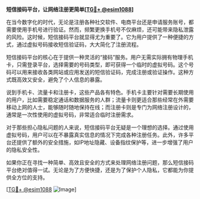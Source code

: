**短信接码平台，让网络注册更简单[[TG💪+ @esim1088](https://t.me/s/esim1088)]**

在当今数字化的时代，无论是注册各种社交软件、电商平台还是申请服务账号，都需要使用手机号进行验证。然而，频繁更换手机号不仅麻烦，还可能带来隐私泄露的风险。这时候，短信接码平台就显得尤为重要了。它为用户提供了一种便捷的方式，通过虚拟号码接收短信验证码，大大简化了注册流程。

短信接码平台的核心在于提供一种灵活的“接码”服务。用户无需实际拥有物理手机卡，只需登录平台，选择需要的号码类型，即可获得一个临时的虚拟号码。这个号码可以用来接收各类网站或应用发送的短信验证码，完成注册或验证操作。这种方式既高效又安全，避免了个人信息的暴露。

说到手机卡、流量卡和注册卡，这些产品各有特色。手机卡主要针对需要长期使用的用户，比如需要稳定通话和数据服务的人群；流量卡则更适合那些经常在外需要移动上网的人士，能够随时随地保持在线；而注册卡则是专门为网络注册设计的，通常是一次性使用的虚拟号码，非常适合临时注册需求。

对于那些担心隐私问题的人来说，短信接码平台无疑是一个理想的选择。通过使用虚拟号码，用户可以在不暴露真实信息的情况下完成各种注册任务。此外，许多平台还提供了额外的安全措施，如IP地址隐藏、设备指纹保护等，进一步增强了用户的隐私安全性。

如果你正在寻找一种简单、高效且安全的方式来处理网络注册问题，那么短信接码平台绝对值得一试。无论是为了方便快捷，还是为了保护个人隐私，它都能为你提供全方位的支持。

[[TG💪+ @esim1088](https://t.me/s/esim1088) ![Image](https://i.postimg.cc/4NQfJmqS/Snipaste-2025-05-13-00-14-12.png)]